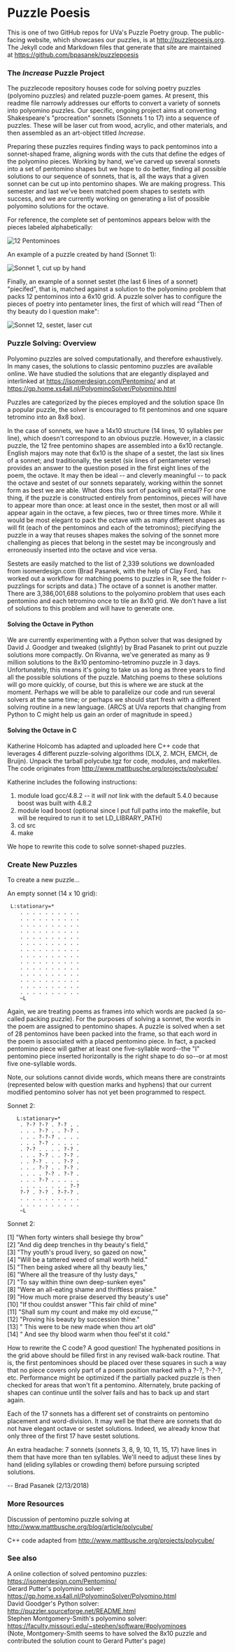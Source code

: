 # Puzzle Poesis
This is one of two GitHub repos for UVa's Puzzle Poetry group. The public-facing website, which showcases our puzzles, is at http://puzzlepoesis.org. The Jekyll code and Markdown files that generate that site are maintained at https://github.com/bpasanek/puzzlepoesis

### The _Increase_ Puzzle Project

The puzzlecode repository houses code for solving poetry puzzles (polyomino puzzles) and related puzzle-poem games. At present, this readme file narrowly addresses our efforts to convert a variety of sonnets into polyomino puzzles. Our specific, ongoing project aims at converting Shakespeare's "procreation" sonnets (Sonnets 1 to 17) into a sequence of puzzles. These will be laser cut from wood, acrylic, and other materials, and then assembled as an art-object titled _Increase_. 

Preparing these puzzles requires finding ways to pack pentominos into a sonnet-shaped frame, aligning words with the cuts that define the edges of the polyomino pieces. Working by hand, we've carved up several sonnets into a set of pentomino shapes but we hope to do better, finding all possible solutions to our sequence of sonnets, that is, all the ways that a given sonnet can be cut up into pentomino shapes. We are making progress. This semester and last we've been matched poem shapes to sestets with success, and we are currently working on generating a list of possible polyomino solutions for the octave.

For reference, the complete set of pentominos appears below with the pieces labeled alphabetically:

![12 Pentominoes](/images/pentominoes.jpg)

An example of a puzzle created by hand (Sonnet 1):

![Sonnet 1, cut up by hand](/images/sonnet1.jpg)

Finally, an example of a sonnet sestet (the last 6 lines of a sonnet) "piecifed", that is, matched against a solution to the polyomino problem that packs 12 pentominos into a 6x10 grid. A puzzle solver has to configure the pieces of poetry into pentameter lines, the first of which will read "Then of thy beauty do I question make": 

![Sonnet 12, sestet, laser cut](/images/sonnet12-sestet-wb.jpg)

### Puzzle Solving: Overview

Polyomino puzzles are solved computationally, and therefore exhaustively. In many cases, the solutions to classic pentomino puzzles are available online. We have studied the solutions that are elegantly displayed and interlinked at https://isomerdesign.com/Pentomino/ and at https://gp.home.xs4all.nl/PolyominoSolver/Polyomino.html

Puzzles are categorized by the pieces employed and the solution space (In a popular puzzle, the  solver is encouraged to fit pentominos and one square tetromino into an 8x8 box). 

In the case of sonnets, we have a 14x10 structure (14 lines, 10 syllables per line), which doesn't correspond to an obvious puzzle. However, in a classic puzzle, the 12 free pentomino shapes are assembled into a 6x10 rectangle. English majors may note that 6x10 is the shape of a sestet, the last six lines of a sonnet; and traditionally, the sestet (six lines of pentameter verse) provides an answer to the question posed in the first eight lines of the poem, the octave. It may then be ideal -- and cleverly meaningful -- to pack the octave and sestet of our sonnets separately, working within the sonnet form as best we are able. What does this sort of packing will entail? For one thing, if the puzzle is constructed entirely from pentominos, pieces will have to appear more than once: at least once in the sestet, then most or all will appear again in the octave, a few pieces, two or three times more. While it would be most elegant to pack the octave with as many different shapes as will fit (each of the pentominos and each of the tetrominos); piecifying the puzzle in a way that reuses shapes makes the solving of the sonnet more challenging as pieces that belong in the sestet may be incongrously and erroneously inserted into the octave and vice versa.

Sestets are easily matched to the list of 2,339 solutions we downloaded from isomerdesign.com (Brad Pasanek, with the help of Clay Ford, has worked out a workflow for matching poems to puzzles in R, see the folder r-puzzlings for scripts and data.) The octave of a sonnet is another matter. There are 3,386,001,688 solutions to the polyomino problem that uses each pentomino and each tetromino once to tile an 8x10 grid. We don't have a list of solutions to this problem and will have to generate one.

#### Solving the Octave in Python

We are currently experimenting with a Python solver that was designed by David J. Goodger and tweaked (slightly) by Brad Pasanek to print out puzzle solutions more compactly. On Rivanna, we've generated as many as 9 million solutions to the 8x10 pentomino-tetromino puzzle in 3 days. Unfortunately, this means it's going to take us as long as three years to find all the possible solutions of the puzzle. Matching poems to these solutions will go more quickly, of course, but this is where we are stuck at the moment. Perhaps we will be able to parallelize our code and run several solvers at the same time; or perhaps we should start fresh with a different solving routine in a new language. (ARCS at UVa reports that changing from Python to C might help us gain an order of magnitude in speed.)

#### Solving the Octave in C
Katherine Holcomb has adapted and uploaded here C++ code that leverages 4 different puzzle-solving algorithms (DLX, 2. MCH, EMCH, de Bruijn). Unpack the tarball polycube.tgz for code, modules, and makefiles. The code originates from http://www.mattbusche.org/projects/polycube/

Katherine includes the following instructions:
1. module load gcc/4.8.2  -- it *will not* link with the default 5.4.0 because boost was built with 4.8.2
2. module load boost (optional since I put full paths into the makefile, but will be required to run it to set LD_LIBRARY_PATH)
3. cd src
4. make

We hope to rewrite this code to solve sonnet-shaped puzzles. 
    
### Create New Puzzles
To create a new puzzle...

An empty sonnet (14 x 10 grid):

     L:stationary=*
        . . . . . . . . . .
        . . . . . . . . . .
        . . . . . . . . . .
        . . . . . . . . . .
        . . . . . . . . . .
        . . . . . . . . . .
        . . . . . . . . . .
        . . . . . . . . . .
        . . . . . . . . . .
        . . . . . . . . . .
        . . . . . . . . . .
        . . . . . . . . . .
        . . . . . . . . . .
        . . . . . . . . . .
        ~L
  
Again, we are treating poems as frames into which words are packed (a so-called packing puzzle). For the purposes of solving a sonnet, the words in the poem are assigned to pentomino shapes. A puzzle is solved when a set of 28 pentominos have been packed into the frame, so that each word in the poem is associated with a placed pentomino piece. In fact, a packed pentomino piece will gather at least one five-syllable word--the "I" pentomino piece inserted horizontally is the right shape to do so--or at most five one-syllable words. 

Note, our solutions cannot divide words, which means there are constraints (represented below with question marks and hyphens) that our current modified pentomino solver has not yet been programmed to respect.
  
  Sonnet 2:
  
       L:stationary=*
        . ?-? ?-? . ?-? . .
        . . . ?-? . . ?-? .
        . . . ?-?-? . . . .
        . . . ?-? . . . . .
        . ?-? . . . . ?-? .
        . . . ?-? . . ?-? .
        . . ?-? . . . ?-? .
        . . . ?-? . . ?-? .
        . . . . ?-? . ?-? .
        . . . ?-? . . . . .
        . . . . . . . . ?-?
        ?-? . ?-? . ?-?-? .
        . . . . . . . . . .
        . . . . . . . . . .
        ~L
  
 Sonnet 2:
 
 [1] "When forty winters shall besiege thy brow"          
 [2] "And dig deep trenches in thy beauty's field,"       
 [3] "Thy youth's proud livery, so gazed on now,"         
 [4] "Will be a tattered weed of small worth held."       
 [5] "Then being asked where all thy beauty lies,"        
 [6] "Where all the treasure of thy lusty days,"          
 [7] "To say within thine own deep-sunken eyes"           
 [8] "Were an all-eating shame and thriftless praise."    
 [9] "How much more praise deserved thy beauty's use"     
[10] "If thou couldst answer \"This fair child of mine"   
[11] "Shall sum my count and make my old excuse,\""       
[12] "Proving his beauty by succession thine."            
[13] "  This were to be new made when thou art old"       
[14] "  And see thy blood warm when thou feel'st it cold."

How to rewrite the C code? A good question! The hyphenated positions in the grid above should be filled first in any revised walk-back routine. That is, the first pentominoes should be placed over these squares in such a way that no piece covers only part of a poem position marked with a ?-?, ?-?-?, etc. Performance might be optimized if the partially packed puzzle is then checked for areas that won't fit a pentomino. Alternately, brute packing of shapes can continue until the solver fails and has to back up and start again.

Each of the 17 sonnets has a different set of constraints on pentomino placement and word-division. It may well be that there are sonnets that do not have elegant octave or sestet solutions. Indeed, we already know that only three of the first 17 have sestet solutions. 

An extra headache: 7 sonnets (sonnets 3, 8, 9, 10, 11, 15, 17) have lines in them that have more than ten syllables. We'll need to adjust these lines by hand (eliding syllables or crowding them) before pursuing scripted solutions.

-- Brad Pasanek (2/13/2018)

### More Resources
Discussion of pentomino puzzle solving at
http://www.mattbusche.org/blog/article/polycube/

C++ code adapted from http://www.mattbusche.org/projects/polycube/

### See also
A online collection of solved pentomino puzzles: https://isomerdesign.com/Pentomino/   
Gerard Putter's polyomino solver: https://gp.home.xs4all.nl/PolyominoSolver/Polyomino.html  
David Goodger's Python solver: http://puzzler.sourceforge.net/README.html  
Stephen Montgomery-Smith's polyomino solver: https://faculty.missouri.edu/~stephen/software/#polyominoes  
(Note, Montgomery-Smith seems to have solved the 8x10 puzzle and contributed the solution count to Gerard Putter's page)
